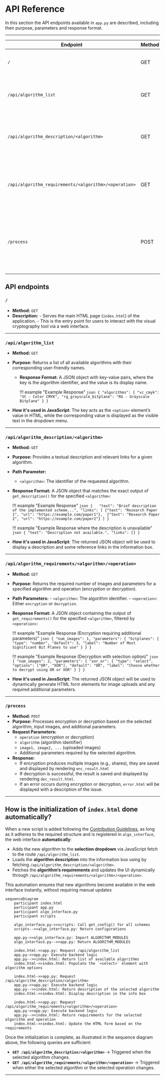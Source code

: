 # API Reference

In this section the API endpoints available in `app.py` are described, including their purpose, parameters and response format.

---

| **Endpoint** | **Method** | **Description**                                                                                 |
|-------------|-----------|-------------------------------------------------------------------------------------------------|
| `/` | GET | Returns the main index.html page.                                                               |
| `/api/algorithm_list` | GET | Returns a list of available algorithms with their display names.                                |
| `/api/algorithm_description/<algorithm>` | GET | Returns a description and references for the specified algorithm.                                |
| `/api/algorithm_requirements/<algorithm>/<operation>` | GET | Returns the input and parameter requirements for the given algorithm and operation.             |
| `/process` | POST | Processes the selected encryption or decryption operation based on input images and parameters. |


## API endpoints

### **`/`**
- **Method:** `GET`
- **Description:**
      - Serves the main HTML page (`index.html`) of the application.
      - This is the entry point for users to interact with the visual cryptography tool via a web interface.

---

### **`/api/algorithm_list`**
- **Method:** `GET`
- **Purpose:** Returns a list of all available algorithms with their corresponding user-friendly names.
  - **Response Format:** A JSON object with key-value pairs, where the key is the algorithm identifier, and the value is its display name.

    !!! example "Example Response"
        ```json
        {
            "algorithms": {
                "vc_cmyk": "VC - Color CMYK",
                "rg_grayscale_bitplane": "RG - Grayscale Bitplane"
            }
        }
        ```

- **How it's used in JavaScript**: The key acts as the `<option>` element’s value in HTML, while the corresponding value is displayed as the visible text in the dropdown menu.

---

### **`/api/algorithm_description/<algorithm>`**
- **Method:** `GET`
- **Purpose:** Provides a textual description and relevant links for a given algorithm.
- **Path Parameter:**
    - `<algorithm>`: The identifier of the requested algorithm.
- **Response Format:** A JSON object that matches the exact output of `get_description()` for the specified `<algorithm>`:

    !!! example "Example Response"
        ```json
        {  
            "text": "Brief description of the implemented scheme...",
            "links": [
                {"text": "Research Paper 1", "url": "https://example.com/paper1"}, 
                {"text": "Research Paper 2", "url": "https://example.com/paper2"}
            ]
        }
        ```

    !!! example "Example Response where the description is unavailable"
        ```json
        {
            "text": "Description not available.",
            "links": []
        }
        ```

- **How it's used in JavaScript**: The returned JSON object will be used to display a description and some reference links in the information box.

---

### **`/api/algorithm_requirements/<algorithm>/<operation>`**
- **Method:** `GET`
- **Purpose:** Returns the required number of images and parameters for a specified algorithm and operation (encryption or decryption).
- **Path Parameters:**
      - `<algorithm>`: The algorithm identifier.
      - `<operation>`: Either `encryption` or `decryption`.
- **Response Format:** A JSON object containing the output of `get_requirements()` for the specified `<algorithm>`, filtered by `<operation>`:

    !!! example "Example Response (Encryption requiring additional parameters)"
        ```json
        {
            "num_images": 1,
            "parameters": {
                "bitplanes": {
                    "type": "number",
                    "default": 3,
                    "label": "Number of Most Significant Bit Planes to use"
                }
            }
        }
        ```

    !!! example "Example Response (Decryption with selection option)"
        ```json
        {
            "num_images": 2,
            "parameters": {
                "xor_or": {
                    "type": "select",
                    "options": ["OR", "XOR"],
                    "default": "OR",
                    "label": "Choose whether to decrypt using OR or XOR"
                }
            }
        }
        ```

- **How it's used in JavaScript**: The returned JSON object will be used to dynamically generate HTML form elements for image uploads and any required additional parameters.

---

### **`/process`**
- **Method:** `POST`
- **Purpose:** Processes encryption or decryption based on the selected algorithm, input images, and additional parameters.
- **Request Parameters:**
    - `operation` (encryption or decryption)
    - `algorithm` (algorithm identifier)
    - `image1, image2, ...` (uploaded images)
    - Additional parameters required by the selected algorithm.
- **Response:**
    - If encryption produces multiple images (e.g., shares), they are saved and displayed by rendering `enc_result.html`
    - If decryption is successful, the result is saved and displayed by rendering `dec_result.html`.
    - If an error occurs during encryption or decryption, `error.html` will be displayed with a description of the issue.

---

## How is the initialization of `index.html` done automatically?
When a new script is added following the [Contribution Guidelines](contributing.md), as long as it adheres to the required structure and is registered in `algo_interface`, the web interface **automatically**:

- Adds the new algorithm to the **selection dropdown** via JavaScript fetch to the route `/api/algorithm_list`.  
- Loads the **algorithm description** into the information box using by fetching `/api/algorithm_description/<algorithm>`.  
- Fetches the **algorithm’s requirements** and updates the UI dynamically through `/api/algorithm_requirements/<algorithm>/<operation>`.  

This automation ensures that new algorithms become available in the web interface instantly, without requiring manual updates

``` mermaid
sequenceDiagram
    participant index.html
    participant app.py
    participant algo_interface.py
    participant scripts

    algo_interface.py->>scripts: Call get_config() for all schemes
    scripts-->>algo_interface.py: Return configurations

    app.py->>algo_interface.py: Import ALGORITHM_MODULES
    algo_interface.py-->>app.py: Return ALGORITHM_MODULES

    index.html->>app.py: Request /api/algorithm_list
    app.py->>app.py: Execute backend logic
    app.py-->>index.html: Return list of available algorithms
    index.html->>index.html: Populate the `<select>` element with algorithm options

    index.html->>app.py: Request /api/algorithm_description/<algorithm>
    app.py->>app.py: Execute backend logic
    app.py-->>index.html: Return description of the selected algorithm
    index.html->>index.html: Display description in the info box

    index.html->>app.py: Request /api/algorithm_requirements/<algorithm>/<operation>
    app.py->>app.py: Execute backend logic
    app.py-->>index.html: Return requirements for the selected algorithm and operation
    index.html->>index.html: Update the HTML form based on the requirements

```

Once the initialization is complete, as illustrated in the sequence diagram above, the following queries are sufficient:  

- **`GET /api/algorithm_description/<algorithm>`** → Triggered when the selected algorithm changes.  
- **`GET /api/algorithm_requirements/<algorithm>/<operation>`** → Triggered when either the selected algorithm or the selected operation changes.  

---